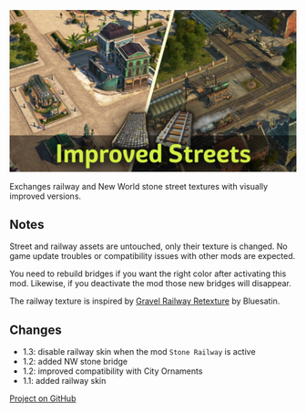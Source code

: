 ![](./banner.jpg)

Exchanges railway and New World stone street textures with visually improved versions.

## Notes

Street and railway assets are untouched, only their texture is changed.
No game update troubles or compatibility issues with other mods are expected.

You need to rebuild bridges if you want the right color after activating this mod.
Likewise, if you deactivate the mod those new bridges will disappear.

The railway texture is inspired by [Gravel Railway Retexture](https://www.nexusmods.com/anno1800/mods/391) by Bluesatin.

## Changes

- 1.3: disable railway skin when the mod `Stone Railway` is active
- 1.2: added NW stone bridge
- 1.2: improved compatibility with City Ornaments
- 1.1: added railway skin

[Project on GitHub](https://github.com/jakobharder/anno-1800-jakobs-mods)
